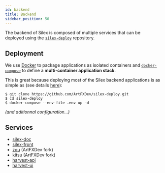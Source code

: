 ```yaml
---
id: backend
title: Backend
sidebar_position: 50
---
```


The backend of Silex is composed of multiple services that can be deployed using the [`silex-deploy`](https://github.com/ArtFXDev/silex-deploy) repository.

## Deployment

We use [Docker](https://www.docker.com/) to package applications as isolated containers and [`docker-compose`](https://docs.docker.com/compose/) to define a **multi-container application stack**.

This is great because deploying most of the Silex backend applications is as simple as (see details [here](https://github.com/ArtFXDev/silex-deploy)):

```shell
$ git clone https://github.com/ArtFXDev/silex-deploy.git
$ cd silex-deploy
$ docker-compose --env-file .env up -d
```

_(and aditionnal configuration...)_

## Services

- [silex-doc](https://github.com/ArtFXDev/silex-doc)
- [silex-front](https://github.com/ArtFXDev/silex-front)
- [zou](https://github.com/ArtFXDev/zou) (ArtFXDev fork)
- [kitsu](https://github.com/ArtFXDev/kitsu) (ArtFXDev fork)
- [harvest-api](https://github.com/ArtFXDev/harvest-api)
- [harvest-ui](https://github.com/ArtFXDev/harvest-ui)
